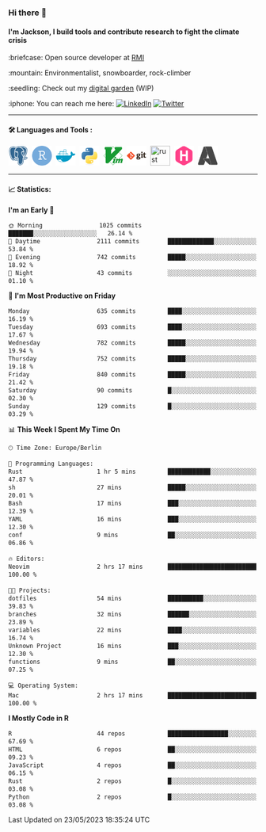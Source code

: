 ### Hi there :wave:
#### I'm Jackson, I build tools and contribute research to fight the climate crisis
<p> :briefcase: Open source developer at <a href="https://rmi.org/" alt="RMI">RMI</a></p>
<p> :mountain: Environmentalist, snowboarder, rock-climber</p>
<p> :seedling: Check out my <a href="https://jdhoffa.github.io/" alt="digital garden">digital garden</a> (WIP) </p>

<p>
:iphone: You can reach me here:
<a href="https://www.linkedin.com/in/jackson-hoffart/"><img src="https://img.shields.io/badge/LinkedIn-0A66C2?logo=linkedin&logoColor=fff&style=flat-square" alt="LinkedIn"/></a>
<a href="https://twitter.com/jdhoffart"><img src="https://img.shields.io/badge/Twitter-1D9BF0?logo=twitter&logoColor=fff&style=flat-square" alt="Twitter"/></a>
</p>

---

#### :hammer_and_wrench: Languages and Tools :
<div>
 <a href="https://www.postgresql.org/"><img src="https://github.com/devicons/devicon/blob/master/icons/postgresql/postgresql-plain.svg" title="postgresql" **alt="postgresql" width="40" height="40"/></a>&nbsp;
 <a href="https://posit.co/downloads/"><img src="https://github.com/devicons/devicon/blob/master/icons/rstudio/rstudio-plain.svg" title="rstudio" **alt="RStudio" width="40" height="40"/></a>&nbsp;
 <a href="https://www.docker.com/"><img src="https://github.com/devicons/devicon/blob/master/icons/docker/docker-plain.svg" title="docker" **alt="docker" width="40" height="40"/></a>&nbsp;
 <a href="https://www.python.org/"><img src="https://github.com/devicons/devicon/blob/master/icons/python/python-original.svg" title="python" **alt="python" width="40" height="40"/></a>&nbsp; 
 <a href="https://www.vim.org/"><img src="https://github.com/devicons/devicon/blob/master/icons/vim/vim-plain.svg" title="vim" **alt="vim" width="40" height="40"/></a>&nbsp;
 <a href="https://git-scm.com/"><img src="https://github.com/devicons/devicon/blob/master/icons/git/git-original-wordmark.svg" title="git" **alt="git" width="40" height="40"/></a>&nbsp;
 <a href="https://www.rust-lang.org/"><img src="https://rustacean.net/assets/rustacean-flat-noshadow.svg" title="rust" **alt="rust" width="40" height="40"/></a>&nbsp;
 <a href="https://gohugo.io/"><img src="https://github.com/devicons/devicon/blob/master/icons/hugo/hugo-plain.svg" title="hugo" **alt="hugo" width="40" height="40"/></a>&nbsp;
 <a href="https://azure.microsoft.com/"><img src="https://github.com/devicons/devicon/blob/master/icons/azure/azure-plain.svg" title="azure" **alt="azure" width="40" height="40"/></a>
</div>

---
  
  

#### :chart_with_upwards_trend: Statistics:

 
<!--START_SECTION:waka-->
**I'm an Early 🐤** 

```text
🌞 Morning                1025 commits        ███████░░░░░░░░░░░░░░░░░░   26.14 % 
🌆 Daytime                2111 commits        █████████████░░░░░░░░░░░░   53.84 % 
🌃 Evening                742 commits         █████░░░░░░░░░░░░░░░░░░░░   18.92 % 
🌙 Night                  43 commits          ░░░░░░░░░░░░░░░░░░░░░░░░░   01.10 % 
```
📅 **I'm Most Productive on Friday** 

```text
Monday                   635 commits         ████░░░░░░░░░░░░░░░░░░░░░   16.19 % 
Tuesday                  693 commits         ████░░░░░░░░░░░░░░░░░░░░░   17.67 % 
Wednesday                782 commits         █████░░░░░░░░░░░░░░░░░░░░   19.94 % 
Thursday                 752 commits         █████░░░░░░░░░░░░░░░░░░░░   19.18 % 
Friday                   840 commits         █████░░░░░░░░░░░░░░░░░░░░   21.42 % 
Saturday                 90 commits          █░░░░░░░░░░░░░░░░░░░░░░░░   02.30 % 
Sunday                   129 commits         █░░░░░░░░░░░░░░░░░░░░░░░░   03.29 % 
```


📊 **This Week I Spent My Time On** 

```text
🕑︎ Time Zone: Europe/Berlin

💬 Programming Languages: 
Rust                     1 hr 5 mins         ████████████░░░░░░░░░░░░░   47.87 % 
sh                       27 mins             █████░░░░░░░░░░░░░░░░░░░░   20.01 % 
Bash                     17 mins             ███░░░░░░░░░░░░░░░░░░░░░░   12.39 % 
YAML                     16 mins             ███░░░░░░░░░░░░░░░░░░░░░░   12.30 % 
conf                     9 mins              ██░░░░░░░░░░░░░░░░░░░░░░░   06.86 % 

🔥 Editors: 
Neovim                   2 hrs 17 mins       █████████████████████████   100.00 % 

🐱‍💻 Projects: 
dotfiles                 54 mins             ██████████░░░░░░░░░░░░░░░   39.83 % 
branches                 32 mins             ██████░░░░░░░░░░░░░░░░░░░   23.89 % 
variables                22 mins             ████░░░░░░░░░░░░░░░░░░░░░   16.74 % 
Unknown Project          16 mins             ███░░░░░░░░░░░░░░░░░░░░░░   12.30 % 
functions                9 mins              ██░░░░░░░░░░░░░░░░░░░░░░░   07.25 % 

💻 Operating System: 
Mac                      2 hrs 17 mins       █████████████████████████   100.00 % 
```

**I Mostly Code in R** 

```text
R                        44 repos            █████████████████░░░░░░░░   67.69 % 
HTML                     6 repos             ██░░░░░░░░░░░░░░░░░░░░░░░   09.23 % 
JavaScript               4 repos             ██░░░░░░░░░░░░░░░░░░░░░░░   06.15 % 
Rust                     2 repos             █░░░░░░░░░░░░░░░░░░░░░░░░   03.08 % 
Python                   2 repos             █░░░░░░░░░░░░░░░░░░░░░░░░   03.08 % 
```




 Last Updated on 23/05/2023 18:35:24 UTC
<!--END_SECTION:waka-->
